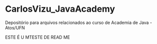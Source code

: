 # CarlosVizu_JavaAcademy
Depositório para arquivos relacionados ao curso de Academia de Java - Atos/UFN



ESTE É U MTESTE DE READ ME 
